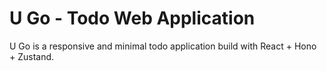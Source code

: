 # U Go - Todo Web Application

U Go is a responsive and minimal todo application build with React + Hono + Zustand.

